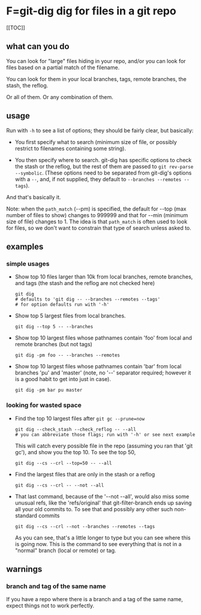 # F=git-dig dig for files in a git repo

[[TOC]]

## what can you do

You can look for "large" files hiding in your repo, and/or you can look for
files based on a partial match of the filename.

You can look for them in your local branches, tags, remote branches, the
stash, the reflog.

Or all of them.  Or any combination of them.

## usage

Run with `-h` to see a list of options; they should be fairly clear, but
basically:

  * You first specify what to search (minimum size of file, or possibly
    restrict to filenames containing some string).

  * You then specify where to search.  git-dig has specific options to check
    the stash or the reflog, but the rest of them are passed to `git
    rev-parse --symbolic`.  (These options need to be separated from git-dig's
    options with a `--`, and, if not supplied, they default to `--branches
    --remotes --tags`).

And that's basically it.

Note: when the `path_match` (--pm) is specified, the default for --top (max
number of files to show) changes to 999999 and that for --min (minimum size of
file) changes to 1.  The idea is that `path_match` is often used to look for
files, so we don't want to constrain that type of search unless asked to.

## examples

### simple usages

  * Show top 10 files larger than 10k from local branches, remote branches,
    and tags (the stash and the reflog are not checked here)

        git dig
        # defaults to 'git dig -- --branches --remotes --tags'
        # for option defaults run with '-h'

  * Show top 5 largest files from local branches.

        git dig --top 5 -- --branches

  * Show top 10 largest files whose pathnames contain 'foo' from local and
    remote branches (but not tags)

        git dig -pm foo -- --branches --remotes

  * Show top 10 largest files whose pathnames contain 'bar' from local branches
    'pu' and 'master' (note, no '--' separator required; however it is a good
    habit to get into just in case).

        git dig -pm bar pu master

### looking for wasted space

  * Find the top 10 largest files after `git gc --prune=now`

        git dig --check_stash --check_reflog -- --all
        # you can abbreviate those flags; run with '-h' or see next example

    This will catch every possible file in the repo (assuming you ran that
    'git gc'), and show you the top 10.  To see the top 50,

        git dig --cs --crl --top=50 -- --all

  * Find the largest files that are only in the stash or a reflog

        git dig --cs --crl -- --not --all

  * That last command, because of the '--not --all', would also miss some
    unusual refs, like the 'refs/original' that git-filter-branch ends up
    saving all your old commits to.  To see that and possibly any other such
    non-standard commits

        git dig --cs --crl --not --branches --remotes --tags

    As you can see, that's a little longer to type but you can see where this
    is going now.  This is the command to see everything that is not in a
    "normal" branch (local or remote) or tag.

## warnings

### branch and tag of the same name

If you have a repo where there is a branch and a tag of the same name, expect
things not to work perfectly.
